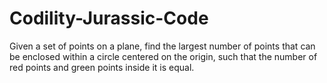 # Codility-Jurassic-Code
Given a set of points on a plane, find the largest number of points that can be enclosed within a circle centered on the origin, such that the number of red points and green points inside it is equal.
